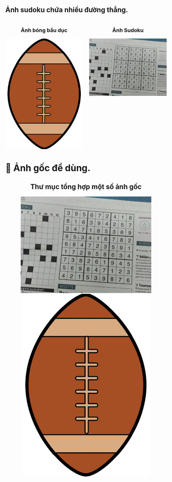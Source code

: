 ## Ảnh sudoku chứa nhiều đường thẳng.

<div style="display: flex; justify-content: center; gap: 20px;">
  <div style="text-align: center;">
    <h3>Ảnh bóng bầu dục</h3>
    <img src="hi.jpg" width="400" alt="Ảnh bóng bầu dục">
  </div>
  <div style="text-align: center;">
    <h3>Ảnh Sudoku</h3>
    <img src="1.jpg" width="400" alt="Ảnh Sudoku">
  </div>
</div>

# 🤖 Ảnh gốc để dùng.

<div align="center">
  <h2>Thư mục tổng hợp một số ảnh gốc</h2>
  <p><em></em></p>
  
  <div>
    <img src="1.jpg" alt="Map của cuộc thi" width="408"/>
    <img src="hi.jpg" alt="Robot Leanbot" width="400" style="transform:rotate(180deg);"/>
  </div>
</div>
